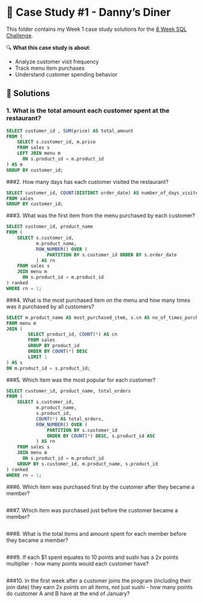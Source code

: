 # 🍜 Case Study #1 - Danny’s Diner

This folder contains my Week 1 case study solutions for the [8 Week SQL Challenge](https://8weeksqlchallenge.com/).

🔍 **What this case study is about**:
- Analyze customer visit frequency
- Track menu item purchases
- Understand customer spending behavior


## 📑 Solutions 
### 1. What is the total amount each customer spent at the restaurant?  

```sql
SELECT customer_id , SUM(price) AS total_amount 
FROM (
    SELECT s.customer_id, m.price 
    FROM sales s 
    LEFT JOIN menu m 
      ON s.product_id = m.product_id
) AS m 
GROUP BY customer_id;
```

###2. How many days has each customer visited the restaurant?
```sql
SELECT customer_id, COUNT(DISTINCT order_date) AS number_of_days_visited
FROM sales
GROUP BY customer_id;
```

###3. What was the first item from the menu purchased by each customer?
```sql
SELECT customer_id, product_name
FROM (
    SELECT s.customer_id,
           m.product_name,
           ROW_NUMBER() OVER (
               PARTITION BY s.customer_id ORDER BY s.order_date
           ) AS rn
    FROM sales s
    JOIN menu m
      ON s.product_id = m.product_id
) ranked
WHERE rn = 1;
```

###4. What is the most purchased item on the menu and how many times was it purchased by all customers?
```sql
SELECT m.product_name AS most_purchased_item, s.cn AS no_of_times_purchased 
FROM menu m 
JOIN (
        SELECT product_id, COUNT(*) AS cn
        FROM sales 
        GROUP BY product_id 
        ORDER BY COUNT(*) DESC
        LIMIT 1
) AS s
ON m.product_id = s.product_id;
```

###5. Which item was the most popular for each customer?
```sql
SELECT customer_id, product_name, total_orders
FROM (
    SELECT s.customer_id,
           m.product_name,
           s.product_id,
           COUNT(*) AS total_orders,
           ROW_NUMBER() OVER (
               PARTITION BY s.customer_id
               ORDER BY COUNT(*) DESC, s.product_id ASC
           ) AS rn
    FROM sales s
    JOIN menu m 
      ON s.product_id = m.product_id
    GROUP BY s.customer_id, m.product_name, s.product_id
) ranked
WHERE rn = 1;
```

###6. Which item was purchased first by the customer after they became a member?
```sql
```
###7. Which item was purchased just before the customer became a member?
```sql
```
###8. What is the total items and amount spent for each member before they became a member?
```sql
```

###9.  If each $1 spent equates to 10 points and sushi has a 2x points multiplier - how many points would each customer have?
```sql
```
###10. In the first week after a customer joins the program (including their join date) they earn 2x points on all items, not just sushi - how many points do customer A and B have at the end of January?
```sql
```





